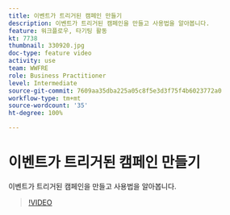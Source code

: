 ```yaml
---
title: 이벤트가 트리거된 캠페인 만들기
description: 이벤트가 트리거된 캠페인을 만들고 사용법을 알아봅니다.
feature: 워크플로우, 타기팅 활동
kt: 7738
thumbnail: 330920.jpg
doc-type: feature video
activity: use
team: WWFRE
role: Business Practitioner
level: Intermediate
source-git-commit: 7609aa35dba225a05c8f5e3d3f75f4b6023772a0
workflow-type: tm+mt
source-wordcount: '35'
ht-degree: 100%

---
```



# 이벤트가 트리거된 캠페인 만들기

이벤트가 트리거된 캠페인을 만들고 사용법을 알아봅니다.

>[!VIDEO](https://video.tv.adobe.com/v/330920?quality=12)
